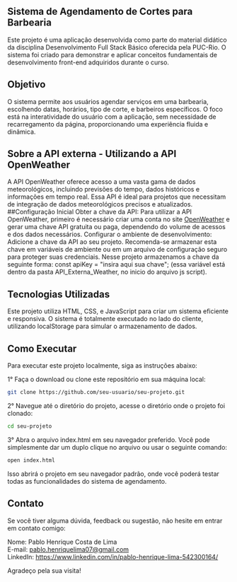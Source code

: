 ## Sistema de Agendamento de Cortes para Barbearia
Este projeto é uma aplicação desenvolvida como parte do material didático da disciplina Desenvolvimento Full Stack Básico oferecida pela PUC-Rio. O sistema foi criado para demonstrar e aplicar conceitos fundamentais de desenvolvimento front-end adquiridos durante o curso.

## Objetivo
O sistema permite aos usuários agendar serviços em uma barbearia, escolhendo datas, horários, tipo de corte, e barbeiros específicos. O foco está na interatividade do usuário com a aplicação, sem necessidade de recarregamento da página, proporcionando uma experiência fluida e dinâmica.

## Sobre a API externa - Utilizando a API OpenWeather
A API OpenWeather oferece acesso a uma vasta gama de dados meteorológicos, incluindo previsões do tempo, dados históricos e informações em tempo real. Essa API é ideal para projetos que necessitam de integração de dados meteorológicos precisos e atualizados.
##Configuração Inicial
Obter a chave da API: Para utilizar a API OpenWeather, primeiro é necessário criar uma conta no site [OpenWeather](https://openweathermap.org/) e gerar uma chave API gratuita ou paga, dependendo do volume de acessos e dos dados necessários.
Configurar o ambiente de desenvolvimento: Adicione a chave da API ao seu projeto. Recomenda-se armazenar esta chave em variáveis de ambiente ou em um arquivo de configuração seguro para proteger suas credenciais.
Nesse projeto armazenamos a chave da seguinte forma: const apiKey = "insira aqui sua chave"; (essa variável está dentro da pasta API_Externa_Weather, no inicio do arquivo js script).

## Tecnologias Utilizadas
Este projeto utiliza HTML, CSS, e JavaScript para criar um sistema eficiente e responsiva. O sistema é totalmente executado no lado do cliente, utilizando localStorage para simular o armazenamento de dados.


## Como Executar
Para executar este projeto localmente, siga as instruções abaixo:

1° Faça o download ou clone este repositório em sua máquina local:

```bash
git clone https://github.com/seu-usuario/seu-projeto.git
```

2° Navegue até o diretório do projeto, acesse o diretório onde o projeto foi clonado:

```bash
cd seu-projeto
```

3° Abra o arquivo index.html em seu navegador preferido. Você pode simplesmente dar um duplo clique no arquivo ou usar o seguinte comando:

```bash
open index.html
```

Isso abrirá o projeto em seu navegador padrão, onde você poderá testar todas as funcionalidades do sistema de agendamento.

## Contato
Se você tiver alguma dúvida, feedback ou sugestão, não hesite em entrar em contato comigo:

Nome: Pablo Henrique Costa de Lima  
E-mail: pablo.henriquelima07@gmail.com  
LinkedIn: https://www.linkedin.com/in/pablo-henrique-lima-542300164/    

Agradeço pela sua visita!
